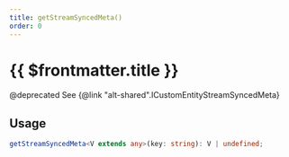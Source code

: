 ```yaml
---
title: getStreamSyncedMeta()
order: 0
---
```


# {{ $frontmatter.title }}

@deprecated See {@link "alt-shared".ICustomEntityStreamSyncedMeta} 

## Usage

```ts
getStreamSyncedMeta<V extends any>(key: string): V | undefined;
```
